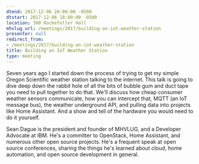 ```yaml
---
dtend: 2017-12-06 20:00:00 -0500
dtstart: 2017-12-06 18:00:00 -0500
location: 300 Rockefeller Hall
mhvlug_url: /meetings/2017/building-an-iot-weather-station
presenter: null
redirect_from:
- /meetings/2017/building-an-iot-weather-station
title: Building an IoT Weather Station
type: meeting
---
```



Seven years ago I started down the process of trying to get my simple Oregon Scientific weather station talking to the internet. This talk is going to dive deep down the rabbit hole of all the bits of bubble gum and duct tape you need to pull together to do that. We'll discuss how cheap consumer weather sensors communicate, how you can intercept that, MQTT (an IoT message bus), the weather underground API, and pulling data into projects like Home Assistant. And a show and tell of the hardware you would need to do it yourself.

Sean Dague is the president and founder of MHVLUG, and a Developer Advocate at IBM. He's a committer to OpenStack, Home Assistant, and numerous other open source projects. He's a frequent speak at open source conferences, sharing the things he's learned about cloud, home automation, and open source development in general.